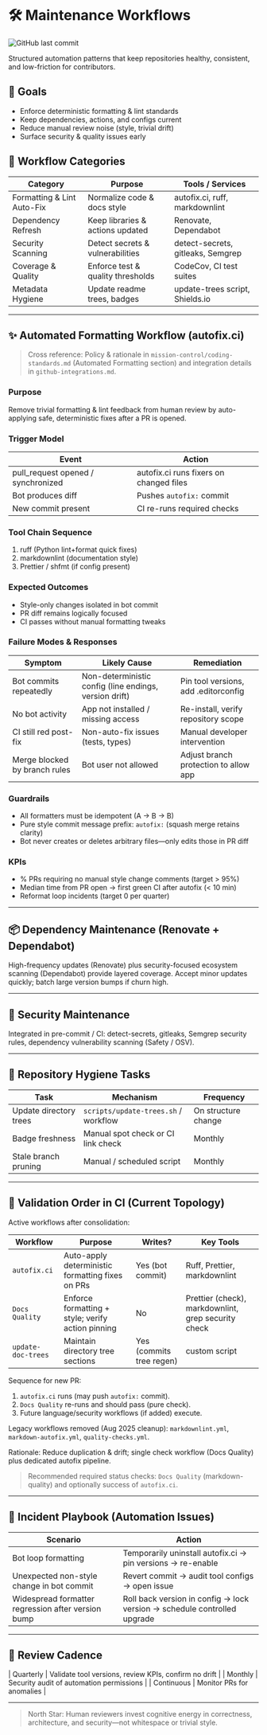 # 🛠️ Maintenance Workflows

![GitHub last commit](https://img.shields.io/github/last-commit/basher83/docs?path=flight-manuals%2Fgitops%2Fworkflows%2Fmaintenance-workflows.md&display_timestamp=committer)

Structured automation patterns that keep repositories healthy, consistent, and low-friction for
contributors.

## 🎯 Goals

- Enforce deterministic formatting & lint standards
- Keep dependencies, actions, and configs current
- Reduce manual review noise (style, trivial drift)
- Surface security & quality issues early

## 🔄 Workflow Categories

| Category                   | Purpose                           | Tools / Services                  |
| -------------------------- | --------------------------------- | --------------------------------- |
| Formatting & Lint Auto-Fix | Normalize code & docs style       | autofix.ci, ruff, markdownlint    |
| Dependency Refresh         | Keep libraries & actions updated  | Renovate, Dependabot              |
| Security Scanning          | Detect secrets & vulnerabilities  | detect-secrets, gitleaks, Semgrep |
| Coverage & Quality         | Enforce test & quality thresholds | CodeCov, CI test suites           |
| Metadata Hygiene           | Update readme trees, badges       | update-trees script, Shields.io   |

---

## ✨ Automated Formatting Workflow (autofix.ci)

> Cross reference: Policy & rationale in `mission-control/coding-standards.md` (Automated Formatting
> section) and integration details in `github-integrations.md`.

### Purpose

Remove trivial formatting & lint feedback from human review by auto-applying safe, deterministic
fixes after a PR is opened.

### Trigger Model

| Event                              | Action                                  |
| ---------------------------------- | --------------------------------------- |
| pull_request opened / synchronized | autofix.ci runs fixers on changed files |
| Bot produces diff                  | Pushes `autofix:` commit                |
| New commit present                 | CI re-runs required checks              |

### Tool Chain Sequence

1. ruff (Python lint+format quick fixes)
2. markdownlint (documentation style)
3. Prettier / shfmt (if config present)

### Expected Outcomes

- Style-only changes isolated in bot commit
- PR diff remains logically focused
- CI passes without manual formatting tweaks

### Failure Modes & Responses

| Symptom                       | Likely Cause                                           | Remediation                           |
| ----------------------------- | ------------------------------------------------------ | ------------------------------------- |
| Bot commits repeatedly        | Non-deterministic config (line endings, version drift) | Pin tool versions, add .editorconfig  |
| No bot activity               | App not installed / missing access                     | Re-install, verify repository scope   |
| CI still red post-fix         | Non-auto-fix issues (tests, types)                     | Manual developer intervention         |
| Merge blocked by branch rules | Bot user not allowed                                   | Adjust branch protection to allow app |

### Guardrails

- All formatters must be idempotent (A -> B -> B)
- Pure style commit message prefix: `autofix:` (squash merge retains clarity)
- Bot never creates or deletes arbitrary files—only edits those in PR diff

### KPIs

- % PRs requiring no manual style change comments (target > 95%)
- Median time from PR open → first green CI after autofix (< 10 min)
- Reformat loop incidents (target 0 per quarter)

---

## 📦 Dependency Maintenance (Renovate + Dependabot)

High-frequency updates (Renovate) plus security-focused ecosystem scanning (Dependabot) provide
layered coverage. Accept minor updates quickly; batch large version bumps if churn high.

---

## 🔐 Security Maintenance

Integrated in pre-commit / CI: detect-secrets, gitleaks, Semgrep security rules, dependency
vulnerability scanning (Safety / OSV).

---

## 🧹 Repository Hygiene Tasks

| Task                   | Mechanism                            | Frequency           |
| ---------------------- | ------------------------------------ | ------------------- |
| Update directory trees | `scripts/update-trees.sh` / workflow | On structure change |
| Badge freshness        | Manual spot check or CI link check   | Monthly             |
| Stale branch pruning   | Manual / scheduled script            | Monthly             |

---

## 🧪 Validation Order in CI (Current Topology)

Active workflows after consolidation:

| Workflow           | Purpose                                           | Writes?                  | Key Tools                                           |
| ------------------ | ------------------------------------------------- | ------------------------ | --------------------------------------------------- |
| `autofix.ci`       | Auto-apply deterministic formatting fixes on PRs  | Yes (bot commit)         | Ruff, Prettier, markdownlint                        |
| `Docs Quality`     | Enforce formatting + style; verify action pinning | No                       | Prettier (check), markdownlint, grep security check |
| `update-doc-trees` | Maintain directory tree sections                  | Yes (commits tree regen) | custom script                                       |

Sequence for new PR:

1. `autofix.ci` runs (may push `autofix:` commit).
2. `Docs Quality` re-runs and should pass (pure check).
3. Future language/security workflows (if added) execute.

Legacy workflows removed (Aug 2025 cleanup): `markdownlint.yml`, `markdown-autofix.yml`,
`quality-checks.yml`.

Rationale: Reduce duplication & drift; single check workflow (Docs Quality) plus dedicated autofix
pipeline.

> Recommended required status checks: `Docs Quality` (markdown-quality) and optionally success of
> `autofix.ci`.

---

## 🚨 Incident Playbook (Automation Issues)

| Scenario                                           | Action                                                                   |
| -------------------------------------------------- | ------------------------------------------------------------------------ |
| Bot loop formatting                                | Temporarily uninstall autofix.ci → pin versions → re-enable              |
| Unexpected non-style change in bot commit          | Revert commit → audit tool configs → open issue                          |
| Widespread formatter regression after version bump | Roll back version in config → lock version → schedule controlled upgrade |

---

## 📅 Review Cadence

| Quarterly | Validate tool versions, review KPIs, confirm no drift | | Monthly | Security audit of
automation permissions | | Continuous | Monitor PRs for anomalies |

---

> North Star: Human reviewers invest cognitive energy in correctness, architecture, and security—not
> whitespace or trivial style.
